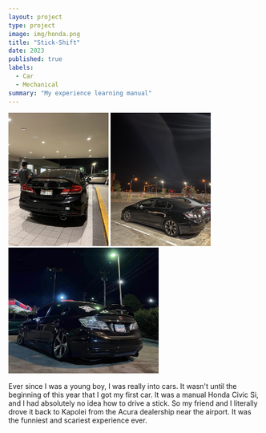 ```yaml
---
layout: project
type: project
image: img/honda.png
title: "Stick-Shift"
date: 2023
published: true
labels:
  - Car
  - Mechanical
summary: "My experience learning manual"
---
```


<div class="text-center p-4">
  <img width="200px" src="../img/car1.jpg" class="img-thumbnail" >
  <img width="200px" src="../img/car2.jpg" class="img-thumbnail" >
  <img width="300px" src="../img/car3.jpg" class="img-thumbnail" >
</div>

Ever since I was a young boy, I was really into cars. It wasn't until the beginning of this year that I got my first car. It was a manual Honda Civic Si, and I had absolutely no idea how to drive a stick. So my friend and I literally drove it back to Kapolei from the Acura dealership near the airport. It was the funniest and scariest experience ever.
